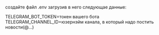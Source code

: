 создайте файл .env загрузив в него следующае данные:


TELEGRAM_BOT_TOKEN=токен вашего бота
TELEGRAM_CHANNEL_ID=юзернэйм канала, в который надо постить новости(@...)
